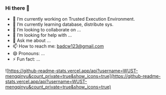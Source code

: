 ### Hi there 👋


- 🔭 I’m currently working on Trusted Execution Environment.
- 🌱 I’m currently learning database, distribute sys.
- 👯 I’m looking to collaborate on ...
- 🤔 I’m looking for help with ...
- 💬 Ask me about ...
- 📫 How to reach me: badcw123@gmail.com
- 😄 Pronouns: ...
- ⚡ Fun fact: ...

![https://github-readme-stats.vercel.app/api?username=WUST-mengqinyu&count_private=true&show_icons=true](https://github-readme-stats.vercel.app/api?username=WUST-mengqinyu&count_private=true&show_icons=true)
